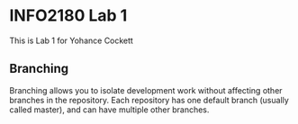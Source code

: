 # INFO2180 Lab 1
This is Lab 1 for Yohance Cockett

## Branching
Branching allows you to isolate development work without
affecting other branches in the repository. Each repository
has one default branch (usually called master), and can have
multiple other branches.
